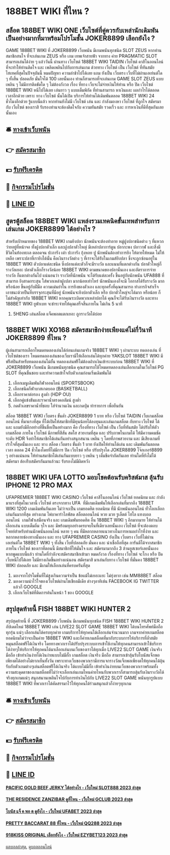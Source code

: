 # 188BET WIKI ที่ไหน ?
## สล็อต 188BET WIKI ONE เว็บไซต์ที่คู่ควรกับเหล่านักเดิมพันเป็นอย่างมากที่มาพร้อมโปรโมชั้น JOKER8899 เลือกยังไง ?
GAME 188BET WIKI ที่ JOKER8899 เว็บพนัน มีเกมพนันทุกชนิด SLOT ZEUS หากท่านสมาชิกสนใจ ที่จะเล่นเกม ZEUS หรือ เกม เทพเจ้าสายฟ้า จากทาง ค่าย PRAGMATIC SLOT สามารถเล่นได้ง่าย ๆ แล้ววันนี้ ผ่านทาง เว็บไซต์ 188BET WIKI TAIDIN เว็บไซต์ คาสิโนออนไลน์ ที่จะทำให้ท่านติดใจ และ เพลิดเพลินไปกับการเล่นเกม ด้วยทาง เว็บไซต์ เป็น เว็บไซต์ ที่ทันสมัย ไฮเทคที่สุดในปัจจุบันนี้ หมดปัญหา ความล่าช้าไปได้เลย แถม ยังเป็น เว็บตรง เว็บที่ไม่ผ่านเอเย่นต์ใด ๆ ทั้งสิ้น ปลอดภัย มั่นใจได้ 100 เลยนั้นเอง ท่านก็สามารถที่จะเล่นเกม GAME SLOT ZEUS แบบเพลิน ๆ ไม่มีการติดขัดใด ๆ ไม่ต้องกังวล เรื่อง ที่ทาง เว็บจะไม่จ่ายเงินให้ท่าน หรือ ปิด เว็บไซต์ 188BET WIKI หนีไปได้เลย เล่นยาว ๆ แบบเต็มพิกัด ที่ท่านสามารถ หาเงินและ ผลกำไรได้ตลอดเวลาอีกด้วย เพราะ ทาง เว็บไซต์ นั้นได้เปิด บริการให้ท่านได้เดิมพันตลอด 188BET WIKI 24 ชั่วโมงอีกด้วย รู้แบบนี้แล้ว หากท่านยังไม่มี เว็บไซต์ เล่น และ กำลังมองหา เว็บไซต์ ที่ถูกใจ สมัครมากับ เว็บไซต์ ของเราสิ รับรองท่านจะต้องติดใจกับ ความทันสมัย รวดเร็ว และ การหาเงินที่ดีที่สุดกันเลยนั้นเอง

## 🛎 [ทางเข้าเว็บพนัน](https://bit.ly/3SdLNi2)
## 👉 [สมัครสมาชิก](https://bit.ly/3SdLNi2)
## 💵 [รับฟรีเครดิต](https://bit.ly/3dyRKHj)
## 👑 [กิจกรรมโปรโมชั่น](https://bit.ly/3dyRKHj)
## 📱 [LINE ID](https://bit.ly/3dyRKHj)

## สูตรตู้สล็อต 188BET WIKI แหล่งรวมเทคนิคขั้นเทพสำหรับการเล่นเกม JOKER8899 ได้อย่างไร ?
สำหรับเป้าหมายของ 188BET WIKI เกมยิงปลา นักพนันจะต้องทำลาย หมู่ฝูงปลาชนิดต่าง ๆ ที่แหวกว่ายอยู่ที่หน้าจอ ทั้งฝูงปลาตัวเล็ก และฝูงปลาตัวใหญ่ มีเหล่าปลาการ์ตูน ปลากะพง ปลาวาฬ และสิ่งมีชีวิตในท้องทะเล ตลอดจน ปะการัง เต่า ปะการัง กุ้งหอย ปู นักพนันต้องทำการยิง ให้ตายให้หมด ไม่ให้เหลือ เพราะปลาที่เรายิงได้นั้น
คือเงินรางวัลต่าง ๆ ที่เราจะได้รับในเกมส์ยิงปลา ซึ่งจะถูกซ่อนอยู่ใน 188BET WIKI ตัวปลาแต่ละชนิด ซึ่งปลาแต่ละตัวก็จะมีรางวัล และแนนที่แตกต่างกัน ปลาตัวใหญ่ก็รางวัลเยอะ ปลาตัวเล็กก็รางวัลน้อย 188BET WIKI ตามขนาดของปลานั่นเอง และอัตราการจ่ายรางวัล ก็แตกต่างกันไป แน่นอนว่า รางวัลที่นักพนัน จะได้รับแต่ละครั้ง
ขึ้นอยู่กับนักพนัน UFA888 ที่สามารถ ยิงสาดกระสุน ใส่พวกเหล่าฝูงปลา มากน้อยเท่าไหร่ นักพนันเองก็จะมี โอกาสได้รับรางวัล มากหรือน้อย ขึ้นอยู่กับฝีมือ ความเม่นยำใน การยิงของตัวเอง และทุกครั้งที่คุณสามารถ ทำภารกิจสำเร็จ
เอาชนะด้วยปืนที่บรรจุกระสุนที่มีอยู่ นักพนันจะยิงปลาตัวเล็ก หรือ ปลาตัวใหญ่จะได้มาก หรือน้อย ก็ไม่สำคัญเท่ากับ 188BET WIKI หากคุณระเบิดพวกเหล่าปลาได้ คุณก็จะได้รับเงินรางวัล และทาง 188BET WIKI ยูฟ่าเบท จะชำระจ่ายให้คุณเสร็จสิ้นภายใน ไม่เกิน 5 นาที
1. 5HENG เล่นสล็อต แจ็คพอตแตกเยอะ ถูกรางวัลได้บ่อย

## 188BET WIKI XO168 สมัครสมาชิกง่ายเพียงแค่ไม่กี่วินาที JOKER8899 ที่ไหน ?
ผู้เล่นสามารถเลือกโหมดทดลองเล่นได้ก่อนเล่นเกมจริง 188BET WIKI ๆ ผ่านระบบ ทดลองเล่น ที่เว็บไซต์ของเรา โหมดทดลองเล่นของเว็บเรามีให้เลือกเล่นได้ทุกค่าย YAKSLOT 188BET WIKI มีฟรีสปินสำหรับทดลองเล่นไม่อั้น ทดลองเล่นฟรีไม่ต้องฝากเงินเข้าระบบก่อน 188BET WIKI ที่ JOKER8899 เว็บพนัน มีเกมพนันทุกชนิด คุณสามารถใช้โหมดทดลองเล่นเลือกเกมในเว็บไซต์ PG SLOT ที่คุณชื่นชอบ และทำความเข้าใจกับตัวเกมก่อนเริ่มเดิมพันได้
1. เลือกเมนูเดิมพันกีฬาออนไลน์ (SPORTSBOOK)
2. เลือกชนิดกีฬาบาสเกตบอล (BASKETBALL)
3. เลือกราคาต่อรอง สูงต่ำ (HDP OU)
4. เลือกคู่แข่งขันและราคาน้ำตรงคอลัมน์ สูงต่ำ
5. กดตัวเลขราคาน้ำที่ชอบ ใส่จำนวนเงิน และกดปุ่ม ทำรายการ เพื่อยืนยัน

สล็อต 188BET WIKI เว็บตรง ขั้นต่ำ JOKER8899 1 บาท หรือ เว็บไซต์ TAIDIN เว็บเกมสล็อตออนไลน์ ที่มาแรงที่สุด ที่ได้เปิดให้สมาชิกที่มีทุนน้อยได้ลงทุนและเล่นเกมสล็อต กับทาง เว็บไซต์ ได้ และ แถมยังมีอีกอย่างที่ขึ้นชื่อเป็นอย่างมาก คือ เรื่องที่ทาง เว็บไซต์ เป็น เว็บที่ทันสมัย ได้ปรับให้ตัวเกมสล็อต ภายใน เว็บไซต์ มีภาพที่สีสัน สดใส สวยงามที่สุด และ ปรับภาพในเกมได้ ให้มีความคมชัดระดับ HDR จึงทำให้สมาชิกได้เล่นกันอย่างสนุกสนาน เพลิน ๆ โดยที่ภาพสวยงาม และ มีเสียงเกมที่เร้าใจที่สุดนั้นเอง และ ทาง สล็อต เว็บตรง ขั้นต่ำ 1 บาท ยังเปิดให้ท่านได้เล่น และ เดิมพันกันตลอดเวลา ตลอด 24 ชั่วโมงโดยที่ไม่มีการ ปิด เว็บไซต์ หรือ ปรับปรุงใด JOKER8899 โจ๊กเกอร์8899 ๆ อย่างแน่นอน ให้ท่านสมาชิกได้เล่นกันแบบยาว ๆ เพลิน ๆ เต็มขีดจำกัดกันเลย ท่านใดที่ยังไม่ได้สมัครมา ต้องรีบสมัครกันมาแล้วนะ รับรองไม่มีผิดหวัง

## 188BET WIKI UFA LOTTO มอบโชคต้อนรับคริสต์มาส ลุ้นรับ IPHONE 12 PRO MAX
UFAPREMIER 188BET WIKI CASINO เว็บไซต์ คาสิโนออนไลน์ เว็บไซต์ ยอดนิยม และ กำลังมาแรงที่สุดในเวลานี้ เว็บไซต์ ตรงจากทาง UFA  ที่มีเกมเดิมพันให้เลือกเล่นที่มากถึง 188BET WIKI 1200 เกมเดิมพันกันเลย ไม่ว่าจะเป็น เกมยอดฮิต ยอดนิยม ที่มี นักพนันออนไลน์ ทั่วโลกเลือกเล่นกันมากที่สุด อย่างเกม ไพ่บาคาร่าไลฟ์สด สล็อตออนไลน์ หวย มวย รูเล็ตต์ ไฮโล แทงบอลออนไลน์  เกมกีฬาเสมือนจริง และ เกมเดิมพันยอดฮิต อื่น 188BET WIKI ๆ อีกมากมาย ให้ท่านได้เลือกเล่น แบบเต็มอิ่ม จุใจ และ มีพร้อมทุกอย่างครบจบในที่เดียวเลยนั้นเอง เว็บไซต์ ที่จะต้องตอบโจทย์สำหรับท่านนักพนันออนไลน์ หลาย ๆ คน ที่มีหลากหลายแนวทางในการหาผลกำไรที่ง่าย และ หลากหลายช่องทางนั้นเอง และ ทาง UFAPREMIER CASINO ยังเป็น เว็บตรง เว็บที่ไม่ผ่านเอเย่นต์ใด 188BET WIKI ๆ ทั้งสิ้น เว็บที่ปลอดภัย มั่นคง และ น่าเชื่อถือที่สุด การันตีได้จากสมาชิกภายใน เว็บไซต์ ของเราที่ตอนนี้ มีสมาชิกที่ให้มั่นใจ และ สมัครมามากถึง 3 ล้านยูสเซอร์เลยนั้นเอง หากพูดแบบนี้แล้ว ท่านใดที่กำลังจะสมัครสมาชิกเข้ามา หมดกังวล เรื่องที่ทาง เว็บไซต์ จะโกง หรือ ปิดเว็บหนีไปได้เลย ไม่มีทางเกิดขึ้นอย่างแน่นอน สมัครมาสิ มาเล่นกับทาง เว็บไซต์ ที่มั่นคง 188BET WIKI ปลอดภัย และ มีเกมให้เลือกเล่นที่ครบครันที่สุด
1. มองจากโปรโมชั่นที่ไม่สูงเกินความจำเป็น ข้อแม้ไม่เยอะแยะ ไม่ยุ่งยาก เช่น MM88BET สล็อต
2. มองความน่าไว้ใจของเว็บไซต์ผ่านโชเชียลมีเดีย ต่างๆอาทิเช่น FACEBOOK IG TWITTER แล้วก็ GOOGLE
3. เลือกเว็บไซต์ที่ติดการค้นในหน้า 1 ของ GOOGLE

## สรุปสุดท้ายนี้ FISH 188BET WIKI HUNTER 2
สรุปสุดท้ายนี้ ที่ JOKER8899 เว็บพนัน มีเกมพนันทุกชนิด FISH 188BET WIKI HUNTER 2 อัปเดตใหม่ 188BET WIKI เล่น LIVE22 SLOT GAME 188BET WIKI ได้บนโทรศัพท์มือถือทุกรุ่น แน่ๆ เลือกเล่นได้ครบทุกค่าย เกมบริการให้ทุกคนได้เลือกเล่นจำนวนมาก เกมจากค่ายเกมสล็อตยอดนิยมไม่ว่าจะเป็นค่าย 188BET WIKI และก็ค่ายเกมสล็อตที่มากับระบบการให้บริการที่ล้ำสมัย หมุนสล็อตฟรีได้เงินจริง โดยทางพวกเราได้ปรับปรุงระบบการเข้าใช้งานให้ทุกคนสามารถเข้าใช้บริการได้ง่ายๆให้บริการให้ทุกคนได้มาเลือกเล่นบนเว็บของเราได้ทุกเมื่อ LIVE22 SLOT GAME เงินจริง มือถือ เข้าทำเงินง่ายได้เงินง่ายแบบไม่มีกั๊ก เกมสล็อต เงินจริง มือถือ สามารถเข้าลุ้นรับโบนัสแจ็กพอเพียงตได้อย่างไม่ยากเย็นทั้งวัน เพราะทางเว็บของพวกเรามีการแจกรางวัลแจ็กพอเพียงตให้ทุกคนได้ลุ้นรับกับตัวเกมต่างๆเล่นสล็อตฟรีได้เงินจริง ได้แบบไม่มีกั๊ก เข้าทำเงินง่ายบนเว็บของพวกเราพร้อมทั้งความสะดุดตาของเกมสล็อตที่ไม่ว่าจะเลือกเล่นเกมไหนค่ายไหนกับพวกเราก็สามารถลุ้นรับเงินรางวัลได้จริงทุกเกมแน่ๆ สนุกสนานเพลินใจไปกับการทำเงินไปกับ LIVE22 SLOT GAME พนันทุกรูปแบบ 188BET WIKI ที่พวกเราได้คัดสรรมาไว้ให้ทุกคนได้ร่วมสนุกแล้วก็ง่ายๆทุกเกม

## 🛎 [ทางเข้าเว็บพนัน](https://bit.ly/3SdLNi2)
## 👉 [สมัครสมาชิก](https://bit.ly/3SdLNi2)
## 💵 [รับฟรีเครดิต](https://bit.ly/3dyRKHj)
## 👑 [กิจกรรมโปรโมชั่น](https://bit.ly/3dyRKHj)
## 📱 [LINE ID](https://bit.ly/3dyRKHj)

#### [PACIFIC GOLD BEEF JERKY ได้อย่างไร - เว็บใหม่ SLOT888 2023 ล่าสุด](https://atom.io/themes/pacific%20gold%20beef%20jerky%20ได้อย่างไร%20-%20เว็บใหม่%20slot888%202023%20ล่าสุด)
#### [THE RESIDENCE ZANZIBAR ดูที่ไหน - เว็บใหม่ GCLUB 2023 ล่าสุด](https://atom.io/themes/the%20residence%20zanzibar%20ดูที่ไหน%20-%20เว็บใหม่%20gclub%202023%20ล่าสุด)
#### [โบนัส แจ็ ค พอ ต ดูยังไง - เว็บใหม่ UFABET 2023 ล่าสุด](https://atom.io/themes/โบนัส%20แจ็%20ค%20พอ%20ต%20ดูยังไง%20-%20เว็บใหม่%20ufabet%202023%20ล่าสุด)
#### [PRETTY BACCARAT 88 ที่ไหน - เว็บใหม่ QQ288 2023 ล่าสุด](https://atom.io/themes/pretty%20baccarat%2088%20ที่ไหน%20-%20เว็บใหม่%20qq288%202023%20ล่าสุด)
#### [918KISS ORIGINAL เลือกยังไง - เว็บใหม่ EZYBET123 2023 ล่าสุด](https://atom.io/themes/918kiss%20original%20เลือกยังไง%20-%20เว็บใหม่%20ezybet123%202023%20ล่าสุด)

[ผลบอลล่าสุด](https://siamsport.tv "ผลบอลล่าสุด"), [ดูบอลออนไลน์](https://siamsport.tv/ดูบอลสด "ดูบอลออนไลน์")
